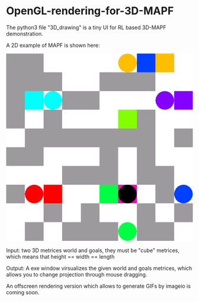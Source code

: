 # OpenGL-rendering-for-3D-MAPF

The python3 file "3D_drawing" is a tiny UI for RL based 3D-MAPF demonstration.

A 2D example of MAPF is shown here:

![image](https://github.com/GilesLuo/OpenGL-rendering-for-3D-MAPF/blob/master/gifs_primal_tests/episode_12_39.gif)

Input: 
two 3D metrices world and goals, they must be "cube" metrices, which means that height == width == length

Output:
A exe window virsualizes the given world and goals metrices, which allows you to change projection through mouse dragging.

An offscreen rendering version which allows to generate GIFs by imageio is coming soon.

